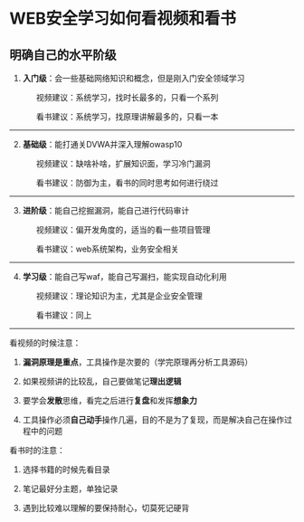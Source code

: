 # WEB安全学习如何看视频和看书

## 明确自己的水平阶级

1. **入门级**：会一些基础网络知识和概念，但是刚入门安全领域学习

            视频建议：系统学习，找时长最多的，只看一个系列

            看书建议：系统学习，找原理讲解最多的，只看一本

---

2. **基础级**：能打通关DVWA并深入理解owasp10

            视频建议：缺啥补啥，扩展知识面，学习冷门漏洞

            看书建议：防御为主，看书的同时思考如何进行绕过

---

3. **进阶级**：能自己挖掘漏洞，能自己进行代码审计

            视频建议：偏开发角度的，适当的看一些项目管理

            看书建议：web系统架构，业务安全相关

---

4. **学习级**：能自己写waf，能自己写漏扫，能实现自动化利用

            视频建议：理论知识为主，尤其是企业安全管理

            看书建议：同上

---

看视频的时候注意：

1. **漏洞原理是重点**，工具操作是次要的（学完原理再分析工具源码）

2. 如果视频讲的比较乱，自己要做笔记**理出逻辑**

3. 要学会**发散**思维，看完之后进行**复盘**和发挥**想象力**

4. 工具操作必须**自己动手**操作几遍，目的不是为了复现，而是解决自己在操作过程中的问题



看书时的注意：

1. 选择书籍的时候先看目录

2. 笔记最好分主题，单独记录

3. 遇到比较难以理解的要保持耐心，切莫死记硬背
